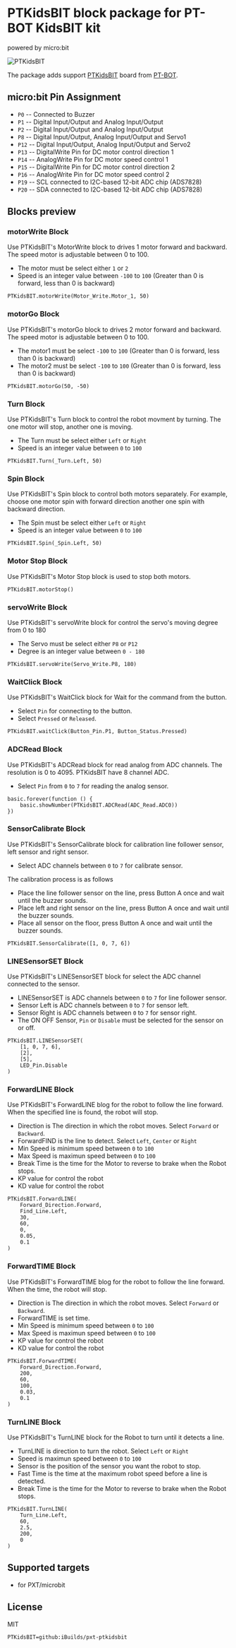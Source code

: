 # PTKidsBIT block package for PT-BOT KidsBIT kit

powered by micro:bit

![PTKidsBIT](https://raw.githubusercontent.com/iBuilds/pxt-PTKidsBIT/master/big_icon.png)

The package adds support [PTKidsBIT](http://www.ptbot-shop.com/product/28/pt-bot-kidsbit-microbit-not-included) board from [PT-BOT](https://web.facebook.com/LPRobotics).

## micro:bit Pin Assignment

* ``P0``  -- Connected to Buzzer
* ``P1``  -- Digital Input/Output and Analog Input/Output
* ``P2``  -- Digital Input/Output and Analog Input/Output
* ``P8``  -- Digital Input/Output, Analog Input/Output and Servo1
* ``P12`` -- Digital Input/Output, Analog Input/Output and Servo2
* ``P13`` -- DigitalWrite Pin for DC motor control direction 1
* ``P14`` -- AnalogWrite Pin for DC motor speed control 1
* ``P15`` -- DigitalWrite Pin for DC motor control direction 2
* ``P16`` -- AnalogWrite Pin for DC motor speed control 2
* ``P19`` -- SCL connected to I2C-based 12-bit ADC chip (ADS7828)
* ``P20`` -- SDA connected to I2C-based 12-bit ADC chip (ADS7828)

## Blocks preview

### motorWrite Block

Use PTKidsBIT's MotorWrite block to drives 1 motor forward and backward. The speed motor is adjustable between 0 to 100.

* The motor must be select either `1` or `2`
* Speed is an integer value between `-100` to `100` (Greater than 0 is forward, less than 0 is backward)

```blocks
PTKidsBIT.motorWrite(Motor_Write.Motor_1, 50)
```

### motorGo Block

Use PTKidsBIT's motorGo block to drives 2 motor forward and backward. The speed motor is adjustable between 0 to 100.

* The motor1 must be select `-100` to `100` (Greater than 0 is forward, less than 0 is backward)
* The motor2 must be select `-100` to `100` (Greater than 0 is forward, less than 0 is backward)

```blocks
PTKidsBIT.motorGo(50, -50)
```

### Turn Block

Use PTKidsBIT's Turn block to control the robot movment by turning. The one motor will stop, another one is moving.

* The Turn must be select either `Left` or `Right`
* Speed is an integer value between `0` to `100`

```blocks
PTKidsBIT.Turn(_Turn.Left, 50)
```

### Spin Block

Use PTKidsBIT's Spin block to control both motors separately. For example, choose one motor spin with forward direction another one spin with backward direction.

* The Spin must be select either `Left` or `Right`
* Speed is an integer value between `0` to `100`

```blocks
PTKidsBIT.Spin(_Spin.Left, 50)
```

### Motor Stop Block 

Use PTKidsBIT's Motor Stop block is used to stop both motors.

```blocks
PTKidsBIT.motorStop()
```

### servoWrite Block

Use PTKidsBIT's servoWrite block for control the servo's moving degree from 0 to 180

* The Servo must be select either `P8` or `P12`
* Degree is an integer value between `0 - 180`

```blocks
PTKidsBIT.servoWrite(Servo_Write.P8, 180)
```

### WaitClick Block

Use PTKidsBIT's WaitClick block for Wait for the command from the button.

* Select `Pin` for connecting to the button.
* Select `Pressed` or `Released`.

```blocks
PTKidsBIT.waitClick(Button_Pin.P1, Button_Status.Pressed)
```

### ADCRead Block

Use PTKidsBIT's ADCRead block for read analog from ADC channels. The resolution is 0 to 4095. PTKidsBIT have 8 channel ADC.

* Select `Pin` from `0` to `7` for reading the analog sensor.

```blocks
basic.forever(function () {
    basic.showNumber(PTKidsBIT.ADCRead(ADC_Read.ADC0))
})
```

### SensorCalibrate Block

Use PTKidsBIT's SensorCalibrate block for calibration line follower sensor, left sensor and right sensor.

* Select ADC channels between `0` to `7` for calibrate sensor.

The calibration process is as follows
* Place the line follower sensor on the line, press Button A once and wait until the buzzer sounds.
* Place left and right sensor on the line, press Button A once and wait until the buzzer sounds.
* Place all sensor on the floor, press Button A once and wait until the buzzer sounds.

```blocks
PTKidsBIT.SensorCalibrate([1, 0, 7, 6])
```

### LINESensorSET Block

Use PTKidsBIT's LINESensorSET block for select the ADC channel connected to the sensor.

* LINESensorSET is ADC channels between `0` to `7` for line follower sensor.
* Sensor Left is ADC channels between `0` to `7` for sensor left.
* Sensor Right is ADC channels between `0` to `7` for sensor right.
* The ON OFF Sensor, `Pin` or `Disable` must be selected for the sensor on or off.

```blocks
PTKidsBIT.LINESensorSET(
    [1, 0, 7, 6],
    [2],
    [5],
    LED_Pin.Disable
)
```

### ForwardLINE Block

Use PTKidsBIT's ForwardLINE blog for the robot to follow the line forward. When the specified line is found, the robot will stop. 

* Direction is The direction in which the robot moves. Select `Forward` or `Backward`.
* ForwardFIND is the line to detect. Select `Left`, `Center` or `Right`
* Min Speed is minimum speed between `0` to `100`
* Max Speed is maximun speed between `0` to `100`
* Break Time is the time for the Motor to reverse to brake when the Robot stops.
* KP value for control the robot
* KD value for control the robot

```blocks
PTKidsBIT.ForwardLINE(
    Forward_Direction.Forward,
    Find_Line.Left,
    30,
    60,
    0,
    0.05,
    0.1
)
```

### ForwardTIME Block

Use PTKidsBIT's ForwardTIME blog for the robot to follow the line forward. When the time, the robot will stop. 

* Direction is The direction in which the robot moves. Select `Forward` or `Backward`.
* ForwardTIME is set time.
* Min Speed is minimum speed between `0` to `100`
* Max Speed is maximun speed between `0` to `100`
* KP value for control the robot
* KD value for control the robot

```blocks
PTKidsBIT.ForwardTIME(
    Forward_Direction.Forward,
    200,
    60,
    100,
    0.03,
    0.1
)
```

### TurnLINE Block

Use PTKidsBIT's TurnLINE block for the Robot to turn until it detects a line.

* TurnLINE is direction to turn the robot. Select `Left` or `Right`
* Speed is maximun speed between `0` to `100`
* Sensor is the position of the sensor you want the robot to stop.
* Fast Time is the time at the maximum robot speed before a line is detected.
* Break Time is the time for the Motor to reverse to brake when the Robot stops.

```blocks
PTKidsBIT.TurnLINE(
    Turn_Line.Left,
    60,
    2.5,
    200,
    0
)
```

## Supported targets

* for PXT/microbit

## License

MIT

```package
PTKidsBIT=github:iBuilds/pxt-ptkidsbit
```
